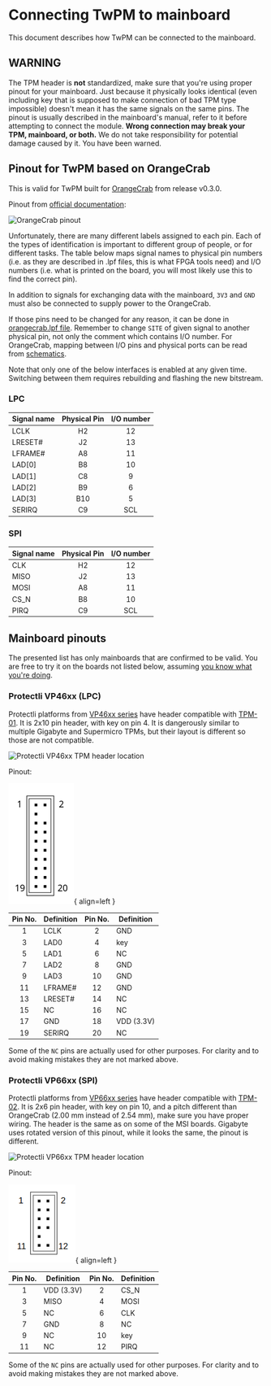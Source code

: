 <!--
SPDX-FileCopyrightText: 2024 3mdeb <contact@3mdeb.com>

SPDX-License-Identifier: CC-BY-SA-4.0
-->

# Connecting TwPM to mainboard

This document describes how TwPM can be connected to the mainboard.

## WARNING

The TPM header is **not** standardized, make sure that you're using proper
pinout for your mainboard. Just because it physically looks identical (even
including key that is supposed to make connection of bad TPM type impossible)
doesn't mean it has the same signals on the same pins. The pinout is usually
described in the mainboard's manual, refer to it before attempting to connect
the module. **Wrong connection may break your TPM, mainboard, or both.** We do
not take responsibility for potential damage caused by it. You have been warned.

## Pinout for TwPM based on OrangeCrab

This is valid for TwPM built for [OrangeCrab](https://github.com/orangecrab-fpga/orangecrab-hardware)
from release v0.3.0.

Pinout from [official documentation](https://orangecrab-fpga.github.io/orangecrab-hardware/docs/pinout/):

![OrangeCrab pinout](https://orangecrab-fpga.github.io/orangecrab-hardware/docs/r0.2/OrangeCrab_r0.2_pinout.png)

Unfortunately, there are many different labels assigned to each pin. Each of the
types of identification is important to different group of people, or for
different tasks. The table below maps signal names to physical pin numbers (i.e.
as they are described in .lpf files, this is what FPGA tools need) and I/O
numbers (i.e. what is printed on the board, you will most likely use this to
find the correct pin).

In addition to signals for exchanging data with the mainboard, `3V3` and `GND`
must also be connected to supply power to the OrangeCrab.

If those pins need to be changed for any reason, it can be done in
[orangecrab.lpf file](https://github.com/Dasharo/TwPM_toplevel/blob/main/fpga/orangecrab.lpf).
Remember to change `SITE` of given signal to another physical pin, not only the
comment which contains I/O number. For OrangeCrab, mapping between I/O pins and
physical ports can be read from [schematics](https://github.com/orangecrab-fpga/orangecrab-hardware/blob/main/hardware/orangecrab_r0.2.1/plot/OrangeCrab.pdf).

Note that only one of the below interfaces is enabled at any given time.
Switching between them requires rebuilding and flashing the new bitstream.

### LPC

| Signal name | Physical Pin | I/O number |
|-------------|:------------:|:----------:|
| LCLK        | H2           | 12         |
| LRESET#     | J2           | 13         |
| LFRAME#     | A8           | 11         |
| LAD[0]      | B8           | 10         |
| LAD[1]      | C8           | 9          |
| LAD[2]      | B9           | 6          |
| LAD[3]      | B10          | 5          |
| SERIRQ      | C9           | SCL        |

### SPI

| Signal name | Physical Pin | I/O number |
|-------------|:------------:|:----------:|
| CLK         | H2           | 12         |
| MISO        | J2           | 13         |
| MOSI        | A8           | 11         |
| CS_N        | B8           | 10         |
| PIRQ        | C9           | SCL        |

## Mainboard pinouts

The presented list has only mainboards that are confirmed to be valid. You are
free to try it on the boards not listed below, assuming [you know what you're
doing](#warning).

### Protectli VP46xx (LPC)

Protectli platforms from [VP46xx series](https://eu.protectli.com/vault-6-port/)
have header compatible with [TPM-01](https://eu.protectli.com/product/tpm-module/).
It is 2x10 pin header, with key on pin 4. It is dangerously similar to multiple
Gigabyte and Supermicro TPMs, but their layout is different so those are not
compatible.

![Protectli VP46xx TPM header location](https://kb.protectli.com/wp-content/uploads/sites/9/2023/06/VP4600_TPM_2-1024x732.jpg)

Pinout:

![Protectli VP46xx TPM pinout](/images/pinout-2x10-key4-vert.png){ align=left }

| Pin No. | Definition | Pin No. | Definition |
|:-------:|------------|:-------:|------------|
| 1       | LCLK       | 2       | GND        |
| 3       | LAD0       | 4       | key        |
| 5       | LAD1       | 6       | NC         |
| 7       | LAD2       | 8       | GND        |
| 9       | LAD3       | 10      | GND        |
| 11      | LFRAME#    | 12      | GND        |
| 13      | LRESET#    | 14      | NC         |
| 15      | NC         | 16      | NC         |
| 17      | GND        | 18      | VDD (3.3V) |
| 19      | SERIRQ     | 20      | NC         |

Some of the `NC` pins are actually used for other purposes. For clarity and to
avoid making mistakes they are not marked above.

### Protectli VP66xx (SPI)

Protectli platforms from [VP66xx series](https://eu.protectli.com/vault-6-port/)
have header compatible with [TPM-02](https://eu.protectli.com/product/tpm02/).
It is 2x6 pin header, with key on pin 10, and a pitch different than OrangeCrab
(2.00 mm instead of 2.54 mm), make sure you have proper wiring. The header is
the same as on some of the MSI boards. Gigabyte uses rotated version of this
pinout, while it looks the same, the pinout is different.

![Protectli VP66xx TPM header location](https://kb.protectli.com/wp-content/uploads/sites/9/2024/02/6600TPMHeader-1024x756.png)

Pinout:

![Protectli VP66xx TPM pinout](/images/pinout-2x6-key10-vert.png){ align=left }

| Pin No. | Definition | Pin No. | Definition |
|:-------:|------------|:-------:|------------|
| 1       | VDD (3.3V) | 2       | CS_N       |
| 3       | MISO       | 4       | MOSI       |
| 5       | NC         | 6       | CLK        |
| 7       | GND        | 8       | NC         |
| 9       | NC         | 10      | key        |
| 11      | NC         | 12      | PIRQ       |

Some of the `NC` pins are actually used for other purposes. For clarity and to
avoid making mistakes they are not marked above.
